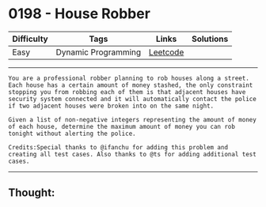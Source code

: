 # 0198 - House Robber

Difficulty  | Tags | Links | Solutions
----------- | ---- | ----- | -----
Easy | Dynamic Programming | [Leetcode](https://leetcode.com/problems/house-robber/description/) |


-----------

```
You are a professional robber planning to rob houses along a street. Each house has a certain amount of money stashed, the only constraint stopping you from robbing each of them is that adjacent houses have security system connected and it will automatically contact the police if two adjacent houses were broken into on the same night.

Given a list of non-negative integers representing the amount of money of each house, determine the maximum amount of money you can rob tonight without alerting the police.

Credits:Special thanks to @ifanchu for adding this problem and creating all test cases. Also thanks to @ts for adding additional test cases.
```

-----------

## Thought:
